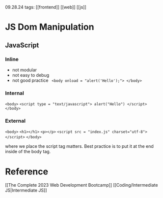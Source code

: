 09.28.24
tags: [[frontend]] [[web]] [[js]]

# JS Dom Manipulation

## JavaScript
### Inline
- not modular
- not easy to debug
- not good practice
` <body onload = "alert('Hello');"> </body>`

### Internal
`<body>`
`<script type = "text/javascript"> alert("Hello") </script>`
`</body>`

### External
`<body>`
	`<h1></h1>`
	`<p></p>`
	`<script src = "index.js" charset="utf-8"> </script>`
`</body>`

where we place the script tag matters.
Best practice is to put it at the end inside of the body tag.



# Reference

[[The Complete 2023 Web Development Bootcamp]]
[[Coding/Intermediate JS|Intermediate JS]]